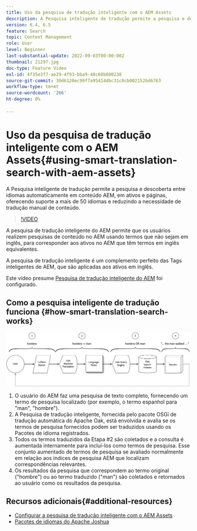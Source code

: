 ```yaml
---
title: Uso da pesquisa de tradução inteligente com o AEM Assets
description: A Pesquisa inteligente de tradução permite a pesquisa e descoberta entre idiomas automaticamente em conteúdo AEM, em ativos e páginas, oferecendo suporte a mais de 50 idiomas e reduzindo a necessidade de tradução manual de conteúdo.
version: 6.4, 6.5
feature: Search
topic: Content Management
role: User
level: Beginner
last-substantial-update: 2022-09-03T00:00:00Z
thumbnail: 21297.jpg
doc-type: Feature Video
exl-id: 4f35e3f7-ae29-4f93-bba9-48c60b800238
source-git-commit: 30d6120ec99f7a95414dbc31c0cb002152bd6763
workflow-type: tm+mt
source-wordcount: '266'
ht-degree: 0%

---
```


# Uso da pesquisa de tradução inteligente com o AEM Assets{#using-smart-translation-search-with-aem-assets}

A Pesquisa inteligente de tradução permite a pesquisa e descoberta entre idiomas automaticamente em conteúdo AEM, em ativos e páginas, oferecendo suporte a mais de 50 idiomas e reduzindo a necessidade de tradução manual de conteúdo.

>[!VIDEO](https://video.tv.adobe.com/v/21297?quality=12&learn=on)

A pesquisa de tradução inteligente do AEM permite que os usuários realizem pesquisas de conteúdo no AEM usando termos que não sejam em inglês, para corresponder aos ativos no AEM que têm termos em inglês equivalentes.

A pesquisa de tradução inteligente é um complemento perfeito das Tags inteligentes de AEM, que são aplicadas aos ativos em inglês.

Este vídeo presume [Pesquisa de tradução inteligente do AEM](smart-translation-search-technical-video-setup.md) foi configurado.

## Como a pesquisa inteligente de tradução funciona {#how-smart-translation-search-works}

![Diagrama de fluxo de pesquisa de tradução inteligente](assets/smart-translation-search-flow.png)

1. O usuário do AEM faz uma pesquisa de texto completo, fornecendo um termo de pesquisa localizado (por exemplo, o termo espanhol para &quot;man&quot;, &quot;hombre&quot;).
2. A Pesquisa de tradução inteligente, fornecida pelo pacote OSGi de tradução automática do Apache Oak, está envolvida e avalia se os termos de pesquisa fornecidos podem ser traduzidos usando os Pacotes de idioma registrados.
3. Todos os termos traduzidos da Etapa #2 são coletados e a consulta é aumentada internamente para incluí-los como termos de pesquisa. Esse conjunto aumentado de termos de pesquisa se avaliado normalmente em relação aos índices de pesquisa AEM que localizam correspondências relevantes.
4. Os resultados da pesquisa que correspondem ao termo original (&quot;hombre&quot;) ou ao termo traduzido (&quot;man&quot;) são coletados e retornados ao usuário como os resultados da pesquisa.

## Recursos adicionais{#additional-resources}

* [Configurar a pesquisa de tradução inteligente com o AEM Assets](smart-translation-search-technical-video-setup.md)
* [Pacotes de idiomas do Apache Joshua](https://cwiki.apache.org/confluence/display/JOSHUA/Language+Packs)
